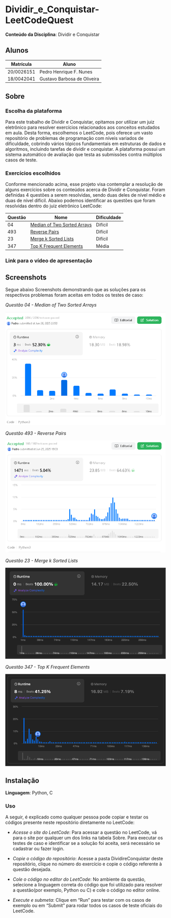 # Dividir_e_Conquistar-LeetCodeQuest

**Conteúdo da Disciplina**: Dividir e Conquistar <br>

## Alunos

| Matrícula  | Aluno                       |
| ---------- | --------------------------- |
| 20/0026151 | Pedro Henrique F. Nunes     |
| 18/0042041 | Gustavo Barbosa de Oliveira |

## Sobre

<!-- Descreva os objetivos do seu projeto e como ele funciona. -->

### Escolha da plataforma

Para este trabalho de Dividir e Conquistar, opitamos por utilizar um juiz eletrônico para resolver exercícios relacionados aos conceitos estudados em aula. Desta forma, escolhemos o LeetCode, pois oferece um vasto repositório de problemas de programação com níveis variados de dificuldade, cobrindo vários tópicos fundamentais em estruturas de dados e algoritmos, incluindo tarefas de dividir e conquistar. A plataforma possui um sistema automático de avaliação que testa as submissões contra múltiplos casos de teste.

### Exercícios escolhidos

Conforme mencionado acima, esse projeto visa contemplar a resolução de alguns exercícios sobre os conteúdos acerca de Dividir e Conquistar. Foram definidas 4 questões a serem resolvidas, sendo duas deles de nível médio e duas de nível difícil. Abaixo podemos identificar as questões que foram resolvidas dentro do juiz eletrônico LeetCode:

| Questão | Nome                                                                                                  | Dificuldade |
| ------- | ----------------------------------------------------------------------------------------------------- | ----------- |
| 04      | [Median of Two Sorted Arrays](https://leetcode.com/problems/median-of-two-sorted-arrays/description/) | Difícil     |
| 493     | [Reverse Pairs](https://leetcode.com/problems/reverse-pairs/description/)                             | Difícil     |
| 23      | [Merge k Sorted Lists](https://leetcode.com/problems/merge-k-sorted-lists/)                           | Difícil     |
| 347     | [Top K Frequent Elements](https://leetcode.com/problems/top-k-frequent-elements/description/)         | Média       |

### Link para o vídeo de apresentação

## Screenshots

Segue abaixo Screenshots demonstrando que as soluções para os respectivos problemas foram aceitas em todos os testes de caso:

_Questão 04 - Median of Two Sorted Arrays_

![Questão 04 - Median of Two Sorted Arrays](DividireConquistar/Questao_04/LC04.png)

_Questão 493 - Reverse Pairs_

![Questão 493 - Reverse Pairs](DividireConquistar/Questao_493/LC493.png)

_Questão 23 - Merge k Sorted Lists_

![Questão 23 - Merge k Sorted Lists](DividireConquistar/Questao_23/23.png)

_Questão 347 - Top K Frequent Elements_

![Questão 347 - Top K Frequent Elements](DividireConquistar/Questao_347/347.png)

## Instalação

**Linguagem**: Python, C <br>

<!-- Descreva os pré-requisitos para rodar o seu projeto e os comandos necessários -->

### Uso

<!-- Explique como usar seu projeto caso haja algum passo a passo após o comando de execução. -->

A seguir, é explicado como qualquer pessoa pode copiar e testar os códigos presente neste repositório diretamente no LeetCode:

- _Acesse o site do LeetCode_:
  Para acessar a questão no LeetCode, vá para o site por qualquer um dos links na tabela Sobre. Para executar os testes de caso e identificar se a solução foi aceita, será necessário se cadastrar ou fazer login.

- _Copie o código do repositório_:
  Acesse a pasta DividireConquistar deste repositório, clique no número do exercício e copie o código referente à questão desejada.

- _Cole o código no editor do LeetCode_:
  No ambiente da questão, selecione a linguagem correta do código que foi utilizado para resolver a questão(por exemplo, Python ou C) e cole o código no editor online.

- _Execute e submeta_:
  Clique em “Run” para testar com os casos de exemplo ou em “Submit” para rodar todos os casos de teste oficiais do LeetCode.
